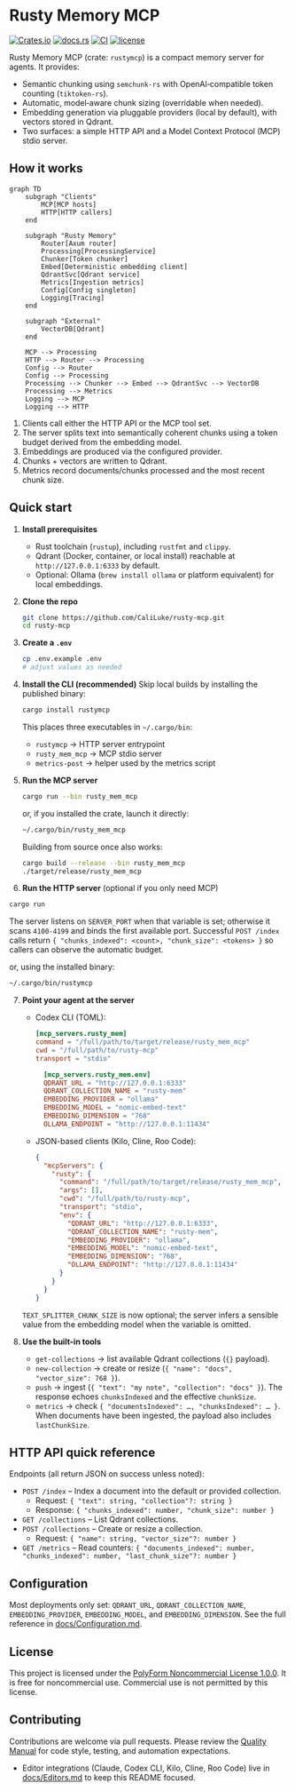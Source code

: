 # Rusty Memory MCP

[![Crates.io](https://img.shields.io/crates/v/rustymcp.svg?style=flat-square)](https://crates.io/crates/rustymcp)
[![docs.rs](https://docs.rs/rustymcp/badge.svg)](https://docs.rs/rustymcp)
[![CI](https://github.com/CaliLuke/rusty-mcp/actions/workflows/ci.yml/badge.svg)](https://github.com/CaliLuke/rusty-mcp/actions/workflows/ci.yml)
[![license](https://img.shields.io/badge/license-PolyForm%20Noncommercial-blue?style=flat-square)](LICENSE)

Rusty Memory MCP (crate: `rustymcp`) is a compact memory server for agents. It provides:

- Semantic chunking using `semchunk-rs` with OpenAI‑compatible token counting (`tiktoken-rs`).
- Automatic, model‑aware chunk sizing (overridable when needed).
- Embedding generation via pluggable providers (local by default), with vectors stored in Qdrant.
- Two surfaces: a simple HTTP API and a Model Context Protocol (MCP) stdio server.

## How it works

```mermaid
graph TD
    subgraph "Clients"
        MCP[MCP hosts]
        HTTP[HTTP callers]
    end

    subgraph "Rusty Memory"
        Router[Axum router]
        Processing[ProcessingService]
        Chunker[Token chunker]
        Embed[Deterministic embedding client]
        QdrantSvc[Qdrant service]
        Metrics[Ingestion metrics]
        Config[Config singleton]
        Logging[Tracing]
    end

    subgraph "External"
        VectorDB[Qdrant]
    end

    MCP --> Processing
    HTTP --> Router --> Processing
    Config --> Router
    Config --> Processing
    Processing --> Chunker --> Embed --> QdrantSvc --> VectorDB
    Processing --> Metrics
    Logging --> MCP
    Logging --> HTTP
```

1. Clients call either the HTTP API or the MCP tool set.
2. The server splits text into semantically coherent chunks using a token budget derived from the embedding model.
3. Embeddings are produced via the configured provider.
4. Chunks + vectors are written to Qdrant.
5. Metrics record documents/chunks processed and the most recent chunk size.

## Quick start

1. **Install prerequisites**
   - Rust toolchain (`rustup`), including `rustfmt` and `clippy`.
   - Qdrant (Docker, container, or local install) reachable at `http://127.0.0.1:6333` by default.
   - Optional: Ollama (`brew install ollama` or platform equivalent) for local embeddings.

2. **Clone the repo**
   ```bash
   git clone https://github.com/CaliLuke/rusty-mcp.git
   cd rusty-mcp
   ```

3. **Create a `.env`**
   ```bash
   cp .env.example .env
   # adjust values as needed
   ```

4. **Install the CLI (recommended)**
   Skip local builds by installing the published binary:
   ```bash
   cargo install rustymcp
   ```
   This places three executables in `~/.cargo/bin`:
   - `rustymcp` → HTTP server entrypoint
   - `rusty_mem_mcp` → MCP stdio server
   - `metrics-post` → helper used by the metrics script

5. **Run the MCP server**
   ```bash
   cargo run --bin rusty_mem_mcp
   ```
   or, if you installed the crate, launch it directly:
   ```bash
   ~/.cargo/bin/rusty_mem_mcp
   ```
   Building from source once also works:
   ```bash
   cargo build --release --bin rusty_mem_mcp
   ./target/release/rusty_mem_mcp
   ```

6. **Run the HTTP server** (optional if you only need MCP)

```bash
cargo run
```

The server listens on `SERVER_PORT` when that variable is set; otherwise it scans `4100-4199` and binds the first available port. Successful `POST /index` calls return `{ "chunks_indexed": <count>, "chunk_size": <tokens> }` so callers can observe the automatic budget.

or, using the installed binary:

```bash
~/.cargo/bin/rustymcp
```

7. **Point your agent at the server**
   - Codex CLI (TOML):
     ```toml
     [mcp_servers.rusty_mem]
     command = "/full/path/to/target/release/rusty_mem_mcp"
     cwd = "/full/path/to/rusty-mcp"
     transport = "stdio"

       [mcp_servers.rusty_mem.env]
       QDRANT_URL = "http://127.0.0.1:6333"
       QDRANT_COLLECTION_NAME = "rusty-mem"
       EMBEDDING_PROVIDER = "ollama"
       EMBEDDING_MODEL = "nomic-embed-text"
       EMBEDDING_DIMENSION = "768"
       OLLAMA_ENDPOINT = "http://127.0.0.1:11434"
     ```
   - JSON-based clients (Kilo, Cline, Roo Code):
     ```json
     {
       "mcpServers": {
         "rusty": {
           "command": "/full/path/to/target/release/rusty_mem_mcp",
           "args": [],
           "cwd": "/full/path/to/rusty-mcp",
           "transport": "stdio",
           "env": {
             "QDRANT_URL": "http://127.0.0.1:6333",
             "QDRANT_COLLECTION_NAME": "rusty-mem",
             "EMBEDDING_PROVIDER": "ollama",
             "EMBEDDING_MODEL": "nomic-embed-text",
             "EMBEDDING_DIMENSION": "768",
             "OLLAMA_ENDPOINT": "http://127.0.0.1:11434"
           }
         }
       }
     }
     ```

   `TEXT_SPLITTER_CHUNK_SIZE` is now optional; the server infers a sensible value from the embedding model when the variable is omitted.

8. **Use the built-in tools**
   - `get-collections` → list available Qdrant collections (`{}` payload).
   - `new-collection` → create or resize (`{ "name": "docs", "vector_size": 768 }`).
   - `push` → ingest (`{ "text": "my note", "collection": "docs" }`). The response echoes `chunksIndexed` and the effective `chunkSize`.
   - `metrics` → check `{ "documentsIndexed": …, "chunksIndexed": … }`.
     When documents have been ingested, the payload also includes `lastChunkSize`.

## HTTP API quick reference

Endpoints (all return JSON on success unless noted):

- `POST /index` – Index a document into the default or provided collection.
  - Request: `{ "text": string, "collection"?: string }`
  - Response: `{ "chunks_indexed": number, "chunk_size": number }`
- `GET /collections` – List Qdrant collections.
- `POST /collections` – Create or resize a collection.
  - Request: `{ "name": string, "vector_size"?: number }`
- `GET /metrics` – Read counters: `{ "documents_indexed": number, "chunks_indexed": number, "last_chunk_size"?: number }`

## Configuration

Most deployments only set: `QDRANT_URL`, `QDRANT_COLLECTION_NAME`, `EMBEDDING_PROVIDER`, `EMBEDDING_MODEL`, and `EMBEDDING_DIMENSION`. See the full reference in [docs/Configuration.md](docs/Configuration.md).

## License

This project is licensed under the [PolyForm Noncommercial License 1.0.0](LICENSE). It is free for noncommercial use. Commercial use is not permitted by this license.

## Contributing

Contributions are welcome via pull requests. Please review the [Quality Manual](docs/QUALITY_MANUAL.md) for code style, testing, and automation expectations.

- Editor integrations (Claude, Codex CLI, Kilo, Cline, Roo Code) live in [docs/Editors.md](docs/Editors.md) to keep this README focused.
